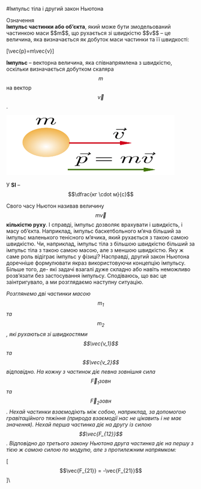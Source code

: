 #Iмпульс тiла і другий закон Ньютона

<div class="eoz-wrap">
<span class="eoz">Означення</span>
<div class="eoz-text">
<b>Iмпульс частинки або об’єкта</b>, який може бути змодельований частинкою маси $$m$$, що рухається зi швидкiстю $$v$$ – це величина, яка визначається як добуток
маси частинки та її швидкостi:

\[\vec{p}=m\vec{v}\] 
<p></p>

<b>Iмпульс</b> – векторна величина, яка спiвнапрямлена з швидкiстю, оскільки визначається добутком скаляра $$m$$ на вектор $$\vec{v}$$.

<div class="space"><img class="image" width="449" height="161" src="images/chapter_7/momentum/S1-1.png"></div>



У <b>SI</b> – $$\dfrac{кг \cdot м}{с}$$
</div>
</div>



Свого часу Ньютон називав величину $$m\vec{v}$$ <b>кiлькiстю руху</b>. I справдi, iмпульс
дозволяє врахувати i швидкiсть, i масу об’єкта. Наприклад, iмпульс баскетбольного
м’яча бiльший за iмпульс маленького тенiсного м’ячика, який рухається з такою самою
швидкiстю. Чи, наприклад, iмпульс тiла з бiльшою швидкiстю бiльший за iмпульс
тiла з такою самою масою, але з меншою швидкiстю.
Яку ж саме роль вiдiграє iмпульс у фiзицi? Насправдi, другий закон Ньютона
доречнiше формулювати якраз використовуючи концепцiю iмпульсу. Бiльше того, де-
якi задачi взагалi дуже складно або навiть неможливо розв’язати без застосування
iмпульсу. Сподiваюсь, що вас це заiнтригувало, а ми розглядаємо наступну ситуацiю.


<i>Розглянемо двi частинки масою $$m_1$$ та $$m_2$$, якi рухаються зi швидкостями $$\vec{v_1}$$
та $$\vec{v_2}$$ вiдповiдно. На кожну з частинок дiє певна зовнiшня сила $$\vec{F}_1зовн$$ та $$\vec{F}_2зовн$$.
Нехай частинки взаємодiють мiж собою, наприклад, за допомогою гравiтацiйного тяжiння (природа взаємодiї нас не цiкавить i не має значення). Нехай перша
частинка дiє на другу iз силою $$\vec{F_{12}}$$. Вiдповiдно до третього закону Ньютона друга частинка дiє на першу з тiєю ж самою силою по модулю, але з протилежним
напрямком:</i>

\[$$\vec{F_{21}} = -\vec{F_{21}}$$]\ 